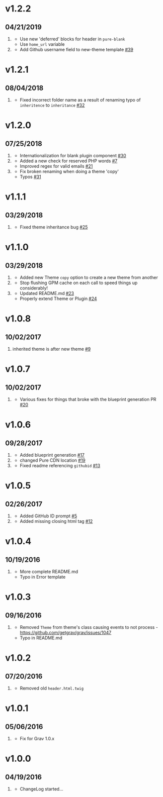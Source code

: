 # v1.2.2
## 04/21/2019

1. [](#improved)
    * Use new 'deferred' blocks for header in `pure-blank`
    * Use `home_url` variable
1. [](#bugfix)
    * Add Github username field to new-theme template [#39](https://github.com/getgrav/grav-plugin-devtools/pull/39)

# v1.2.1
## 08/04/2018

1. [](#bugfix)
    * Fixed incorrect folder name as a result of renaming typo of `inheritence` to `inheritance` [#32](https://github.com/getgrav/grav-plugin-devtools/issues/32)

# v1.2.0
## 07/25/2018

1. [](#new)
    * Internationalization for blank plugin component [#30](https://github.com/getgrav/grav-plugin-devtools/issues/30)
1. [](#improved)
    * Added a new check for reserved PHP words [#7](https://github.com/getgrav/grav-plugin-devtools/issues/7)
    * Improved regex for valid emails [#21](https://github.com/getgrav/grav-plugin-devtools/issues/21)
1. [](#bugfix)
    * Fix broken renaming when doing a theme 'copy'
    * Typos [#31](https://github.com/getgrav/grav-plugin-devtools/pull/31)

# v1.1.1
## 03/29/2018

1. [](#bugfix)
    * Fixed theme inheritance bug [#25](https://github.com/getgrav/grav-plugin-devtools/pull/25)

# v1.1.0
## 03/29/2018

1. [](#new)
    * Added new Theme `copy` option to create a new theme from another
1. [](#improved)
    * Stop flushing GPM cache on each call to speed things up considerably!
1. [](#bugfix)
    * Updated README.md [#23](https://github.com/getgrav/grav-plugin-devtools/pull/23)
    * Properly extend Theme or Plugin [#24](https://github.com/getgrav/grav-plugin-devtools/pull/24)

# v1.0.8
## 10/02/2017

1. [](#bugfix)
    inherited theme is after new theme [#9](https://github.com/getgrav/grav-plugin-devtools/issues/9)

# v1.0.7
## 10/02/2017

1. [](#bugfix)
    * Various fixes for things that broke with the blueprint generation PR [#20](https://github.com/getgrav/grav-plugin-devtools/issues/20)

# v1.0.6
## 09/28/2017

1. [](#new)
    * Added blueprint generation [#17](https://github.com/getgrav/grav-plugin-devtools/pull/17)
1. [](#improved)
    * changed Pure CDN location [#19](https://github.com/getgrav/grav-plugin-devtools/pull/19)
1. [](#bugfix)
    * Fixed readme referencing `githubid` [#13](https://github.com/getgrav/grav-plugin-devtools/pull/13)

# v1.0.5
## 02/26/2017

1. [](#improved)
    * Added GitHub ID prompt [#5](https://github.com/getgrav/grav-plugin-devtools/pull/5)
1. [](#bugfix)
    * Added missing closing html tag [#12](https://github.com/getgrav/grav-plugin-devtools/pull/12)

# v1.0.4
## 10/19/2016

1. [](#improved)
    * More complete README.md
    * Typo in Error template

# v1.0.3
## 09/16/2016

1. [](#bugfix)
    * Removed `Theme` from theme's class causing events to not process - https://github.com/getgrav/grav/issues/1047
    * Typo in README.md

# v1.0.2
## 07/20/2016

1. [](#bugfix)
    * Removed old `header.html.twig`

# v1.0.1
## 05/06/2016

1. [](#bugfix)
    * Fix for Grav 1.0.x

# v1.0.0
## 04/19/2016

1. [](#new)
    * ChangeLog started...
